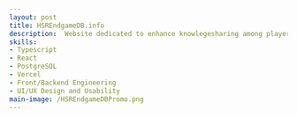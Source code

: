 ```yaml
---
layout: post
title: HSREndgameDB.info
description:  Website dedicated to enhance knowlegesharing among players of the game "Honkai Star Rail"
skills: 
- Typescript
- React
- PostgreSQL
- Vercel
- Front/Backend Engineering
- UI/UX Design and Usability
main-image: /HSREndgameDBPromo.png
---
```

